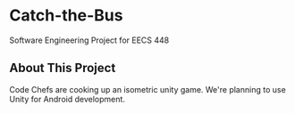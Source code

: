# Catch-the-Bus
Software Engineering Project for EECS 448
## About This Project
Code Chefs are cooking up an isometric unity game. We're planning to use Unity for Android development.

